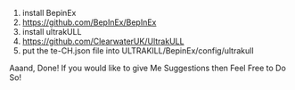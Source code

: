 1. install BepinEx
2. https://github.com/BepInEx/BepInEx
2. install ultrakULL
3. https://github.com/ClearwaterUK/UltrakULL
4. put the te-CH.json file into ULTRAKILL/BepinEx/config/ultrakull



Aaand, Done!
If you would like to give Me Suggestions then Feel Free to Do So!
